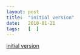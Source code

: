 ```yaml
---
layout: post
title:  "initial version"
date:   2010-01-21
tags:   [  ]
---
```


[initial version](http://dret.typepad.com/dretblog/2010/01/hunting-html5-apis.html)

